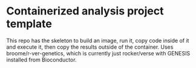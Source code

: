 # Containerized analysis project template

This repo has the skeleton to build an image, run it, copy code inside of it
and execute it, then copy the results outside of the container. Uses
broome/r-ver-genetics, which is currently just rocker/verse with GENESIS
installed from Bioconductor.

